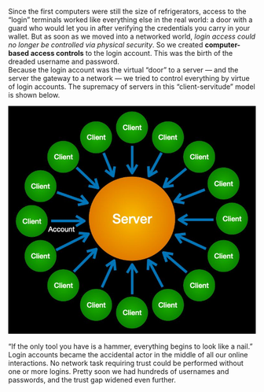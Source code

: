 Since the first computers were still the size of refrigerators, access to the “login”
terminals worked like everything else in the real world: a door with a guard who would
let you in after verifying the credentials you carry in your wallet. But as soon as we
moved into a networked world,​ *login access could no longer be controlled via physical
security*. So we created​ **computer-based access controls**​ to the login account. This
was the birth of the dreaded username and password.  
Because the login account was the virtual “door” to a server — and the server the
gateway to a network — we tried to control everything by virtue of login accounts. The
supremacy of servers in this “client-servitude” model is shown below.  

![login_accounts](../images/login_accounts.png)

“If the only tool you have is a hammer, everything begins to look like a nail.” Login
accounts became the accidental actor in the middle of all our online interactions. No
network task requiring trust could be performed without one or more logins. Pretty soon
we had hundreds of usernames and passwords, and the trust gap widened even further.